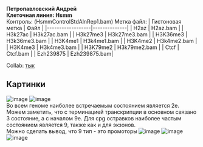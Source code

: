 **Петропавловский Андрей**  
**Клеточная линия: Hsmm**  
Контроль: (HsmmControlStdAlnRep1.bam)
Метка файл:
| Гистоновая метка | Файл         |
|------------------|--------------|
| H2az             | H2az.bam      |
| H3k27ac          | H3k27ac.bam  |
| H3k27me3         | H3k27me3.bam |
| H3K36me3         | H3k36me3.bam |
| H3K4me1          | H3k4me1.bam  |
| H3K4me2          | H3k4me2.bam  |
| H3K4me3          | H3k4me3.bam  |
| H3K79me2         | H3k79me2.bam |
| Ctcf             | Ctcf.bam     |
| Ezh239875        | Ezh239875.bam|
  
Collab: [тык](https://colab.research.google.com/drive/1QK_wtkZ4-mdD0wsDZsg7TlhymI_eGqvM?usp=sharing)  

## Картинки
![image](https://user-images.githubusercontent.com/49417479/160264119-120b72fd-a3f8-4452-ab1c-d94580c0db08.png)
![image](https://user-images.githubusercontent.com/49417479/160264135-7ded79e6-271d-45c0-a4ae-5b0952b9c533.png)  
Во всем геноме наиболее встречаемым состоянием является 2е. Можем заметить, что с терминацией транскрипции в основном связано 3 состояние, а с началом 9е. Для cpg остравков наиболее частым состоянием является 9, также как и для экзонов.  
Можно сделать вывод, что 9 тип - это промоторы
![image](https://user-images.githubusercontent.com/49417479/160264162-25231067-7ec2-4e08-b094-274e921157ad.png)
![image](https://user-images.githubusercontent.com/49417479/160264183-0528066e-fc1b-4100-9b23-8b4d4a7342fd.png)
![image](https://user-images.githubusercontent.com/49417479/160264196-228ee080-1b0b-49d2-a853-1d2202d861c1.png)

